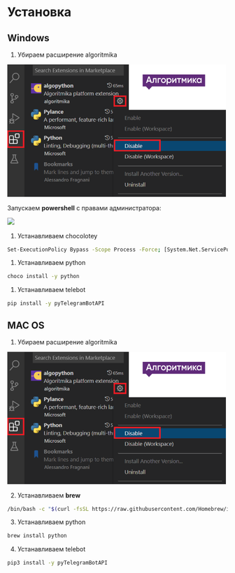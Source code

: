 
# Установка
## Windows

1. Убираем расширение algoritmika
   
<img src="images/1.png" width="500">

Запускаем **powershell** с правами администратора:

<img src="gifs/1.gif" width="500">


1. Устанавливаем chocolotey

```sh
Set-ExecutionPolicy Bypass -Scope Process -Force; [System.Net.ServicePointManager]::SecurityProtocol = [System.Net.ServicePointManager]::SecurityProtocol -bor 3072; iex ((New-Object System.Net.WebClient).DownloadString('https://community.chocolatey.org/install.ps1'))
```

1. Устанавливаем python
```sh
choco install -y python
```
1. Устанавливаем telebot
```sh
pip install -y pyTelegramBotAPI
```

## MAC OS

1. Убираем расширение algoritmika
   
<img src="images/1.png" width="500">

2. Устанавливаем **brew**
```sh
/bin/bash -c "$(curl -fsSL https://raw.githubusercontent.com/Homebrew/install/HEAD/install.sh)"
```

3. Устанавливаем python
```sh
brew install python
```
4. Устанавливаем telebot
```sh
pip3 install -y pyTelegramBotAPI
```